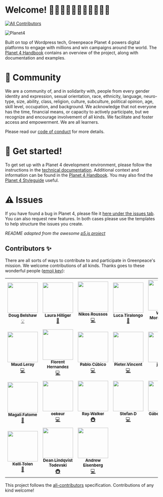 # Welcome! 👋👋🏿👋🏽👋🏻👋🏾👋🏼
<!-- ALL-CONTRIBUTORS-BADGE:START - Do not remove or modify this section -->
[![All Contributors](https://img.shields.io/badge/all_contributors-24-orange.svg)](#contributors)
<!-- ALL-CONTRIBUTORS-BADGE:END -->

![Planet4](./planet4.png)

Built on top of Wordpress tech, Greenpeace Planet 4 powers digital platforms to engage with millions and win campaigns around the world. The [Planet 4 Handbook](https://planet4.greenpeace.org/) contains an overview of the project, along with documentation and examples.

# 👥 Community
We are a community of, and in solidarity with, people from every gender identity and expression, sexual orientation, race, ethnicity, language, neuro-type, size, ability, class, religion, culture, subculture, political opinion, age, skill level, occupation, and background. We acknowledge that not everyone has the time, financial means, or capacity to actively participate, but we recognize and encourage involvement of all kinds. We facilitate and foster access and empowerment. We are all learners.

Please read our [code of conduct](https://github.com/greenpeace/planet4/blob/master/CODE_OF_CONDUCT.md) for more details.

# 🤖 Get started!
To get set up with a Planet 4 development environment, please follow the instructions in the [technical documentation](https://support.greenpeace.org/planet4/development/installation). Additional context and information can be found in the [Planet 4 Handbook](https://planet4.greenpeace.org/). You may also find the [Planet 4 Styleguide](https://planet4.greenpeace.org/styleguide/) useful.

# ⚠️ Issues
If you have found a bug in Planet 4, please file it [here under the issues tab](https://github.com/greenpeace/planet4/issues). You can also request new features. In both cases please use the templates to help structure the issues you create.

*README adapted from the awesome [p5.js project](https://github.com/processing/p5.js)*

## Contributors ✨
There are all sorts of ways to contribute to and participate in Greenpeace's mission. We welcome contributions of all kinds. 
Thanks goes to these wonderful people ([emoji key](https://allcontributors.org/docs/en/emoji-key)):

<!-- ALL-CONTRIBUTORS-LIST:START - Do not remove or modify this section -->
<!-- prettier-ignore-start -->
<!-- markdownlint-disable -->
<table>
  <tr>
    <td align="center"><a href="http://dougbelshaw.com"><img src="https://avatars1.githubusercontent.com/u/2429426?v=4?s=100" width="100px;" alt=""/><br /><sub><b>Doug Belshaw</b></sub></a><br /><a href="#example-dajbelshaw" title="Examples">💡</a></td>
    <td align="center"><a href="http://www.laurahilliger.com"><img src="https://avatars0.githubusercontent.com/u/539017?v=4?s=100" width="100px;" alt=""/><br /><sub><b>Laura Hilliger</b></sub></a><br /><a href="#ideas-LauraHilliger" title="Ideas, Planning, & Feedback">🤔</a></td>
    <td align="center"><a href="https://roussos.cc"><img src="https://avatars1.githubusercontent.com/u/939357?v=4?s=100" width="100px;" alt=""/><br /><sub><b>Nikos Roussos</b></sub></a><br /><a href="https://github.com/greenpeace/planet4/commits?author=comzeradd" title="Code">💻</a></td>
    <td align="center"><a href="http://about.me/ilbrizzo"><img src="https://avatars0.githubusercontent.com/u/19947754?v=4?s=100" width="100px;" alt=""/><br /><sub><b>Luca Tiralongo</b></sub></a><br /><a href="#talk-IlBrizzo" title="Talks">📢</a></td>
    <td align="center"><a href="http://www.goldboroughstudio.com"><img src="https://avatars3.githubusercontent.com/u/34244772?v=4?s=100" width="100px;" alt=""/><br /><sub><b>William Morris-Julien</b></sub></a><br /><a href="#design-WillMorrisJulien" title="Design">🎨</a></td>
    <td align="center"><a href="http://www.ilovephp.net"><img src="https://avatars3.githubusercontent.com/u/5357471?v=4?s=100" width="100px;" alt=""/><br /><sub><b>Sagar Deshmukh</b></sub></a><br /><a href="https://github.com/greenpeace/planet4/commits?author=sagarsdeshmukh" title="Code">💻</a></td>
    <td align="center"><a href="https://github.com/dpivo"><img src="https://avatars1.githubusercontent.com/u/48321955?v=4?s=100" width="100px;" alt=""/><br /><sub><b>dpivo</b></sub></a><br /><a href="https://github.com/greenpeace/planet4/commits?author=dpivo" title="Code">💻</a></td>
  </tr>
  <tr>
    <td align="center"><a href="https://github.com/mleray"><img src="https://avatars1.githubusercontent.com/u/6949075?v=4?s=100" width="100px;" alt=""/><br /><sub><b>Maud Leray</b></sub></a><br /><a href="https://github.com/greenpeace/planet4/commits?author=mleray" title="Code">💻</a></td>
    <td align="center"><a href="https://florenthernandez.is"><img src="https://avatars1.githubusercontent.com/u/617346?v=4?s=100" width="100px;" alt=""/><br /><sub><b>Florent Hernandez</b></sub></a><br /><a href="https://github.com/greenpeace/planet4/commits?author=lithrel" title="Code">💻</a></td>
    <td align="center"><a href="http://pablocubi.co"><img src="https://avatars3.githubusercontent.com/u/340766?v=4?s=100" width="100px;" alt=""/><br /><sub><b>Pablo Cúbico</b></sub></a><br /><a href="https://github.com/greenpeace/planet4/commits?author=pablocubico" title="Code">💻</a></td>
    <td align="center"><a href="https://github.com/Inwerpsel"><img src="https://avatars2.githubusercontent.com/u/7604138?v=4?s=100" width="100px;" alt=""/><br /><sub><b>Pieter Vincent</b></sub></a><br /><a href="https://github.com/greenpeace/planet4/commits?author=Inwerpsel" title="Code">💻</a></td>
    <td align="center"><a href="https://github.com/jencub"><img src="https://avatars1.githubusercontent.com/u/32348677?v=4?s=100" width="100px;" alt=""/><br /><sub><b>jencub</b></sub></a><br /><a href="#infra-jencub" title="Infrastructure (Hosting, Build-Tools, etc)">🚇</a></td>
    <td align="center"><a href="https://github.com/suzi-greenpeace"><img src="https://avatars1.githubusercontent.com/u/65263490?v=4?s=100" width="100px;" alt=""/><br /><sub><b>suzi-greenpeace</b></sub></a><br /><a href="#platform-suzi-greenpeace" title="Packaging/porting to new platform">📦</a></td>
    <td align="center"><a href="https://github.com/koyan"><img src="https://avatars2.githubusercontent.com/u/2528229?v=4?s=100" width="100px;" alt=""/><br /><sub><b>Konstantinos Kokkorogiannis</b></sub></a><br /><a href="https://github.com/greenpeace/planet4/commits?author=koyan" title="Code">💻</a></td>
  </tr>
  <tr>
    <td align="center"><a href="https://github.com/magalifatome"><img src="https://avatars2.githubusercontent.com/u/66964242?v=4?s=100" width="100px;" alt=""/><br /><sub><b>Magali Fatome</b></sub></a><br /><a href="#design-magalifatome" title="Design">🎨</a></td>
    <td align="center"><a href="https://github.com/oekeur"><img src="https://avatars2.githubusercontent.com/u/14031077?v=4?s=100" width="100px;" alt=""/><br /><sub><b>oekeur</b></sub></a><br /><a href="https://github.com/greenpeace/planet4/commits?author=oekeur" title="Code">💻</a></td>
    <td align="center"><a href="https://github.com/27Bslash6"><img src="https://avatars3.githubusercontent.com/u/2221076?v=4?s=100" width="100px;" alt=""/><br /><sub><b>Ray Walker</b></sub></a><br /><a href="#infra-27Bslash6" title="Infrastructure (Hosting, Build-Tools, etc)">🚇</a></td>
    <td align="center"><a href="https://github.com/stduerre"><img src="https://avatars2.githubusercontent.com/u/46678842?v=4?s=100" width="100px;" alt=""/><br /><sub><b>Stefan D</b></sub></a><br /><a href="https://github.com/greenpeace/planet4/commits?author=stduerre" title="Code">💻</a></td>
    <td align="center"><a href="https://github.com/gaborgalgocz"><img src="https://avatars2.githubusercontent.com/u/7243095?v=4?s=100" width="100px;" alt=""/><br /><sub><b>Gábor Galgócz</b></sub></a><br /><a href="#translation-gaborgalgocz" title="Translation">🌍</a></td>
    <td align="center"><a href="https://github.com/andradaradu"><img src="https://avatars1.githubusercontent.com/u/67154062?v=4?s=100" width="100px;" alt=""/><br /><sub><b>andradaradu</b></sub></a><br /><a href="https://github.com/greenpeace/planet4/commits?author=andradaradu" title="Documentation">📖</a></td>
    <td align="center"><a href="https://github.com/jmarubay"><img src="https://avatars1.githubusercontent.com/u/51680590?v=4?s=100" width="100px;" alt=""/><br /><sub><b>Julia Marubayashi</b></sub></a><br /><a href="#data-jmarubay" title="Data">🔣</a></td>
  </tr>
  <tr>
    <td align="center"><a href="https://github.com/tolen"><img src="https://avatars1.githubusercontent.com/u/15688756?s=100" width="100px;" alt=""/><br /><sub><b>Kelli Tolen</b></sub></a><br /><a href="#ideas-tolen" title="Ideas, Planning, & Feedback">🤔</a></td>
    <td align="center"><a href="https://github.com/r0bobo"><img src="https://avatars3.githubusercontent.com/u/14269230?s=100" width="100px;" alt=""/><br /><sub><b>Dean Lindqvist Todevski</b></sub></a><br /><a href="#infra-r0bobo" title="Infrastructure (Hosting, Build-Tools, etc)">🚇</a></td>
    <td align="center"><a href="https://github.com/aeisenberg"><img src="https://avatars.githubusercontent.com/u/363559?v=4?s=100" width="100px;" alt=""/><br /><sub><b>Andrew Eisenberg</b></sub></a><br /><a href="https://github.com/greenpeace/planet4/commits?author=aeisenberg" title="Code">💻</a></td>
  </tr>
</table>

<!-- markdownlint-restore -->
<!-- prettier-ignore-end -->

<!-- ALL-CONTRIBUTORS-LIST:END -->

This project follows the [all-contributors](https://github.com/all-contributors/all-contributors) specification. Contributions of any kind welcome!
